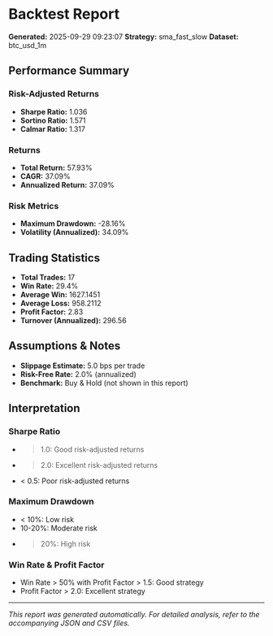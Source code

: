 # Backtest Report

**Generated:** 2025-09-29 09:23:07
**Strategy:** sma_fast_slow
**Dataset:** btc_usd_1m

## Performance Summary

### Risk-Adjusted Returns
- **Sharpe Ratio:** 1.036
- **Sortino Ratio:** 1.571
- **Calmar Ratio:** 1.317

### Returns
- **Total Return:** 57.93%
- **CAGR:** 37.09%
- **Annualized Return:** 37.09%

### Risk Metrics
- **Maximum Drawdown:** -28.16%
- **Volatility (Annualized):** 34.09%

## Trading Statistics

- **Total Trades:** 17
- **Win Rate:** 29.4%
- **Average Win:** 1627.1451
- **Average Loss:** 958.2112
- **Profit Factor:** 2.83
- **Turnover (Annualized):** 296.56

## Assumptions & Notes

- **Slippage Estimate:** 5.0 bps per trade
- **Risk-Free Rate:** 2.0% (annualized)
- **Benchmark:** Buy & Hold (not shown in this report)

## Interpretation

### Sharpe Ratio
- > 1.0: Good risk-adjusted returns
- > 2.0: Excellent risk-adjusted returns
- < 0.5: Poor risk-adjusted returns

### Maximum Drawdown
- < 10%: Low risk
- 10-20%: Moderate risk
- > 20%: High risk

### Win Rate & Profit Factor
- Win Rate > 50% with Profit Factor > 1.5: Good strategy
- Profit Factor > 2.0: Excellent strategy

---
*This report was generated automatically. For detailed analysis, refer to the accompanying JSON and CSV files.*
